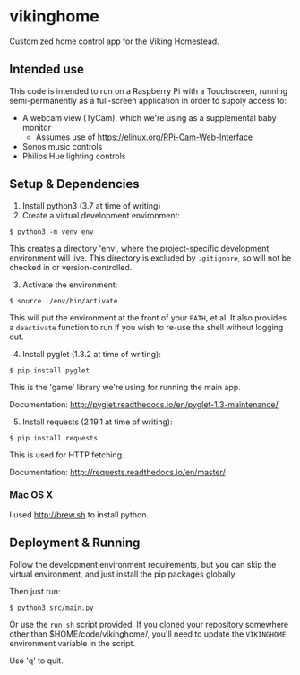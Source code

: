 # vikinghome
Customized home control app for the Viking Homestead.

## Intended use

This code is intended to run on a Raspberry Pi with a Touchscreen, running semi-permanently as a full-screen application in order to supply access to:

* A webcam view (TyCam), which we're using as a supplemental baby monitor
  * Assumes use of https://elinux.org/RPi-Cam-Web-Interface
* Sonos music controls
* Philips Hue lighting controls

## Setup & Dependencies

1. Install python3 (3.7 at time of writing)
2. Create a virtual development environment:

```shell
$ python3 -m venv env
```

This creates a directory 'env', where the project-specific development environment will live. This directory is excluded by `.gitignore`, so will not be checked in or version-controlled.

3. Activate the environment:

```shell
$ source ./env/bin/activate
```

This will put the environment at the front of your `PATH`, et al. It also provides a `deactivate` function to run if you wish to re-use the shell without logging out.

4. Install pyglet (1.3.2 at time of writing):

```shell
$ pip install pyglet
```

This is the 'game' library we're using for running the main app.

Documentation: http://pyglet.readthedocs.io/en/pyglet-1.3-maintenance/

5. Install requests (2.19.1 at time of writing):

```shell
$ pip install requests
```

This is used for HTTP fetching.

Documentation: http://requests.readthedocs.io/en/master/

### Mac OS X

I used http://brew.sh to install python.

## Deployment & Running

Follow the development environment requirements, but you can skip the virtual environment, and just install the pip packages globally.

Then just run:

```shell
$ python3 src/main.py
```

Or use the `run.sh` script provided. If you cloned your repository somewhere other than $HOME/code/vikinghome/, you'll need to update the `VIKINGHOME` environment variable in the script.

Use 'q' to quit.
